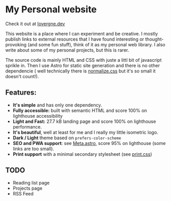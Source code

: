 # My Personal website

Check it out at [lovergne.dev](lovergne.dev)

This website is a place where I can experiment and be creative. I mostly publish links to
external resources that I have found interesting or thought-provoking (and some fun stuff), think
of it as my personal web library. I also write about some of my personal projects, but this is rarer.

The source code is mainly HTML and CSS with juste a littl bit of javascript sprikle in. 
Then I use Astro for static site generation and there is no other dependencie ( well technically there
is [normalize.css](https://csstools.github.io/normalize.css/11.0.0/normalize.css) but it's so small
it doesn't count!).


## Features: 

- **It's simple** and has only one dependency.
- **Fully accessible:** built with semantic HTML and score 100% on lighthouse accessibility
- **Light and Fast:** 27.7 kB landing page and score 100% on lighthouse performance.
- **It's beautiful**, well at least for me and I really my little isometric logo. 
- **Dark / Light** theme based on `prefers-color-scheme`
- **SEO and PWA support**: see [Meta.astro](https://github.com/TheBigRoomXXL/my-site/blob/main/src/components/Meta.astro), score 95% on lighthouse (some links are too small).
- **Print support** with a minimal secondary stylesheet (see [print.css](https://github.com/TheBigRoomXXL/my-site/blob/main/public/print.css))

## TODO

- Reading list page
- Projects page
- RSS Feed